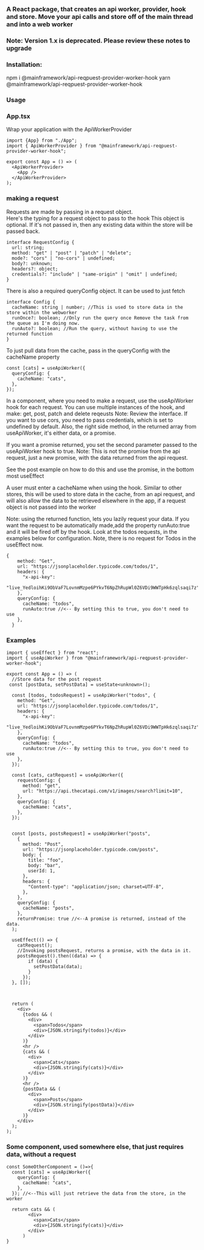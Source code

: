 ### A React package, that creates an api worker, provider, hook and store. Move your api calls and store off of the main thread and into a web worker

### Note: Version 1.x is deprecated. Please review these notes to upgrade

### Installation:

npm i @mainframework/api-reqpuest-provider-worker-hook
yarn @mainframework/api-reqpuest-provider-worker-hook

### Usage

### App.tsx

Wrap your application with the ApiWorkerProvider

```JS | TS
import {App} from "./App";
import { ApiWorkerProvider } from "@mainframework/api-reqpuest-provider-worker-hook";

export const App = () => (
  <ApiWorkerProvider>
    <App />
  </ApiWorkerProvider>
);
```

### making a request

Requests are made by passing in a request object.  
Here's the typing for a request object to pass to the hook
This object is optional. If it's not passed in, then any existing data within the store
will be passed back.

```JS | TS
interface RequestConfig {
  url: string;
  method: "get" | "post" | "patch" | "delete";
  mode?: "cors" | "no-cors" | undefined;
  body?: unknown;
  headers?: object;
  credentials?: "include" | "same-origin" | "omit" | undefined;
}
```

There is also a required queryConfig object.
It can be used to just fetch

```JS | TS
interface Config {
  cacheName: string | number; //This is used to store data in the store within the webworker
  runOnce?: boolean; //Only run the query once Remove the task from the queue as I'm doing now.
  runAuto?: boolean; //Run the query, without having to use the returned function
}
```

To just pull data from the cache, pass in the queryConfig with the cacheName property

```JS | TS
const [cats] = useApiWorker({
  queryConfig: {
    cacheName: "cats",
  },
});
```

In a component, where you need to make a request, use the useApiWorker hook for each request.
You can use multiple instances of the hook, and make: get, post, patch and delete reqeusts
Note: Review the interface. If you want to use cors, you need to pass credentials, which is set to undefined by default.
Also, the right side method, in the returned array from useApiWorker, it's either data, or a promise.

If you want a promise returned, you set the second parameter passed to the useApiWorker hook to true. Note: This is not the promise from
the api request, just a new promise, with the data returned from the api request.

See the post example on how to do this and use
the promise, in the bottom most useEffect

A user must enter a cacheName when using the hook. Similar to other stores, this will be used to store data in the cache, from an api request, and will also
allow the data to be retrieved elsewhere in the app, if a request object is not passed into the
worker

Note: using the returned function, lets you lazily request your data. If you want the request to
be automatically made,add the property runAuto:true and it will be fired off by the hook.
Look at the todos requests, in the examples below for configuration. Note, there is no
request for Todos in the useEffect now.

```JS | TS
{
    method: "Get",
    url: "https://jsonplaceholder.typicode.com/todos/1",
    headers: {
      "x-api-key":
        "live_YedloihKi9ObVaF7LovnmMzpe6PYkvT6NpZhRupWl0Z6VDi9WWTpHk6zqlsaqi7z",
    },
    queryConfig: {
      cacheName: "todos",
      runAuto:true //<-- By setting this to true, you don't need to use
    },
  }
```

### Examples

```JS | TS
import { useEffect } from "react";
import { useApiWorker } from "@mainframework/api-reqpuest-provider-worker-hook";

export const App = () => (
  //Store data for the post request
 const [postData, setPostData] = useState<unknown>();

  const [todos, todosRequest] = useApiWorker("todos", {
    method: "Get",
    url: "https://jsonplaceholder.typicode.com/todos/1",
    headers: {
      "x-api-key":
        "live_YedloihKi9ObVaF7LovnmMzpe6PYkvT6NpZhRupWl0Z6VDi9WWTpHk6zqlsaqi7z",
    },
    queryConfig: {
      cacheName: "todos",
      runAuto:true //<-- By setting this to true, you don't need to use
    },
  });

  const [cats, catRequest] = useApiWorker({
    requestConfig: {
      method: "get",
      url: "https://api.thecatapi.com/v1/images/search?limit=10",
    },
    queryConfig: {
      cacheName: "cats",
    },
  });


  const [posts, postsRequest] = useApiWorker("posts",
    {
      method: "Post",
      url: "https://jsonplaceholder.typicode.com/posts",
      body: {
        title: "foo",
        body: "bar",
        userId: 1,
      },
      headers: {
        "Content-type": "application/json; charset=UTF-8",
      },
    },
    queryConfig: {
      cacheName: "posts",
    },
    returnPromise: true //<--A promise is returned, instead of the data.
  );

  useEffect(() => {
    catRequest();
    //Invoking postsRequest, returns a promise, with the data in it.
    postsRequest().then((data) => {
        if (data) {
          setPostData(data);
        }
      });
  }, []);



  return (
    <div>
      {todos && (
        <div>
          <span>Todos</span>
          <div>{JSON.stringify(todos)}</div>
        </div>
      )}
      <hr />
      {cats && (
        <div>
          <span>Cats</span>
          <div>{JSON.stringify(cats)}</div>
        </div>
      )}
      <hr />
      {postData && (
        <div>
          <span>Posts</span>
          <div>{JSON.stringify(postData)}</div>
        </div>
      )}
    </div>
  );
);
```

### Some component, used somewhere else, that just requires data, without a request

```JS | TS
const SomeOtherComponent = ()=>{
  const [cats] = useApiWorker({
    queryConfig: {
      cacheName: "cats",
    },
  }); //<--This will just retrieve the data from the store, in the worker

  return cats && (
        <div>
          <span>Cats</span>
          <div>{JSON.stringify(cats)}</div>
        </div>
      )
}
```
